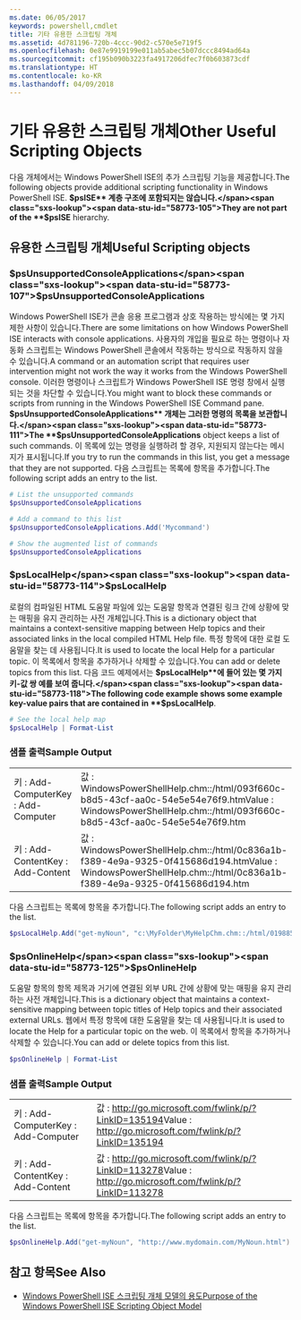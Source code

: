 ```yaml
---
ms.date: 06/05/2017
keywords: powershell,cmdlet
title: 기타 유용한 스크립팅 개체
ms.assetid: 4d781196-720b-4ccc-90d2-c570e5e719f5
ms.openlocfilehash: 0e87e9919199e011ab5abec5b07dccc8494ad64a
ms.sourcegitcommit: cf195b090b3223fa4917206dfec7f0b603873cdf
ms.translationtype: HT
ms.contentlocale: ko-KR
ms.lasthandoff: 04/09/2018
---
```

# <a name="other-useful-scripting-objects"></a><span data-ttu-id="58773-103">기타 유용한 스크립팅 개체</span><span class="sxs-lookup"><span data-stu-id="58773-103">Other Useful Scripting Objects</span></span>

<span data-ttu-id="58773-104">다음 개체에서는 Windows PowerShell ISE의 추가 스크립팅 기능을 제공합니다.</span><span class="sxs-lookup"><span data-stu-id="58773-104">The following objects provide additional scripting functionality in Windows PowerShell ISE.</span></span> <span data-ttu-id="58773-105">**$psISE** 계층 구조에 포함되지는 않습니다.</span><span class="sxs-lookup"><span data-stu-id="58773-105">They are not part of the **$psISE** hierarchy.</span></span>

## <a name="useful-scripting-objects"></a><span data-ttu-id="58773-106">유용한 스크립팅 개체</span><span class="sxs-lookup"><span data-stu-id="58773-106">Useful Scripting objects</span></span>

### <a name="psunsupportedconsoleapplications"></a><span data-ttu-id="58773-107">$psUnsupportedConsoleApplications</span><span class="sxs-lookup"><span data-stu-id="58773-107">$psUnsupportedConsoleApplications</span></span>

<span data-ttu-id="58773-108">Windows PowerShell ISE가 콘솔 응용 프로그램과 상호 작용하는 방식에는 몇 가지 제한 사항이 있습니다.</span><span class="sxs-lookup"><span data-stu-id="58773-108">There are some limitations on how Windows PowerShell ISE interacts with console applications.</span></span> <span data-ttu-id="58773-109">사용자의 개입을 필요로 하는 명령이나 자동화 스크립트는 Windows PowerShell 콘솔에서 작동하는 방식으로 작동하지 않을 수 있습니다.</span><span class="sxs-lookup"><span data-stu-id="58773-109">A command or an automation script that requires user intervention might not work the way it works from the Windows PowerShell console.</span></span> <span data-ttu-id="58773-110">이러한 명령이나 스크립트가 Windows PowerShell ISE 명령 창에서 실행되는 것을 차단할 수 있습니다.</span><span class="sxs-lookup"><span data-stu-id="58773-110">You might want to block these commands or scripts from running in the Windows PowerShell ISE Command pane.</span></span> <span data-ttu-id="58773-111">**$psUnsupportedConsoleApplications** 개체는 그러한 명령의 목록을 보관합니다.</span><span class="sxs-lookup"><span data-stu-id="58773-111">The **$psUnsupportedConsoleApplications** object keeps a list of such commands.</span></span> <span data-ttu-id="58773-112">이 목록에 있는 명령을 실행하려 할 경우, 지원되지 않는다는 메시지가 표시됩니다.</span><span class="sxs-lookup"><span data-stu-id="58773-112">If you try to run the commands in this list, you get a message that they are not supported.</span></span> <span data-ttu-id="58773-113">다음 스크립트는 목록에 항목을 추가합니다.</span><span class="sxs-lookup"><span data-stu-id="58773-113">The following script adds an entry to the list.</span></span>

```powershell
# List the unsupported commands
$psUnsupportedConsoleApplications

# Add a command to this list
$psUnsupportedConsoleApplications.Add('Mycommand')

# Show the augmented list of commands
$psUnsupportedConsoleApplications
```

### <a name="pslocalhelp"></a><span data-ttu-id="58773-114">$psLocalHelp</span><span class="sxs-lookup"><span data-stu-id="58773-114">$psLocalHelp</span></span>

<span data-ttu-id="58773-115">로컬의 컴파일된 HTML 도움말 파일에 있는 도움말 항목과 연결된 링크 간에 상황에 맞는 매핑을 유지 관리하는 사전 개체입니다.</span><span class="sxs-lookup"><span data-stu-id="58773-115">This is a dictionary object that maintains a context-sensitive mapping between Help topics and their associated links in the local compiled HTML Help file.</span></span> <span data-ttu-id="58773-116">특정 항목에 대한 로컬 도움말을 찾는 데 사용됩니다.</span><span class="sxs-lookup"><span data-stu-id="58773-116">It is used to locate the local Help for a particular topic.</span></span> <span data-ttu-id="58773-117">이 목록에서 항목을 추가하거나 삭제할 수 있습니다.</span><span class="sxs-lookup"><span data-stu-id="58773-117">You can add or delete topics from this list.</span></span> <span data-ttu-id="58773-118">다음 코드 예제에서는 **$psLocalHelp**에 들어 있는 몇 가지 키-값 쌍 예를 보여 줍니다.</span><span class="sxs-lookup"><span data-stu-id="58773-118">The following code example shows some example key-value pairs that are contained in **$psLocalHelp**.</span></span>

```powershell
# See the local help map
$psLocalHelp | Format-List
```

### <a name="sample-output"></a><span data-ttu-id="58773-119">샘플 출력</span><span class="sxs-lookup"><span data-stu-id="58773-119">Sample Output</span></span>

|||
|-|-|
|<span data-ttu-id="58773-120">키 : Add-Computer</span><span class="sxs-lookup"><span data-stu-id="58773-120">Key : Add-Computer</span></span>|<span data-ttu-id="58773-121">값 : WindowsPowerShellHelp.chm::/html/093f660c-b8d5-43cf-aa0c-54e5e54e76f9.htm</span><span class="sxs-lookup"><span data-stu-id="58773-121">Value : WindowsPowerShellHelp.chm::/html/093f660c-b8d5-43cf-aa0c-54e5e54e76f9.htm</span></span>|
|<span data-ttu-id="58773-122">키 : Add-Content</span><span class="sxs-lookup"><span data-stu-id="58773-122">Key : Add-Content</span></span>|<span data-ttu-id="58773-123">값 : WindowsPowerShellHelp.chm::/html/0c836a1b-f389-4e9a-9325-0f415686d194.htm</span><span class="sxs-lookup"><span data-stu-id="58773-123">Value : WindowsPowerShellHelp.chm::/html/0c836a1b-f389-4e9a-9325-0f415686d194.htm</span></span>|

<span data-ttu-id="58773-124">다음 스크립트는 목록에 항목을 추가합니다.</span><span class="sxs-lookup"><span data-stu-id="58773-124">The following script adds an entry to the list.</span></span>

```powershell
$psLocalHelp.Add("get-myNoun", "c:\MyFolder\MyHelpChm.chm::/html/0198854a-1298-57ae-aa0c-87b5e5a84712.htm")
```

### <a name="psonlinehelp"></a><span data-ttu-id="58773-125">$psOnlineHelp</span><span class="sxs-lookup"><span data-stu-id="58773-125">$psOnlineHelp</span></span>

<span data-ttu-id="58773-126">도움말 항목의 항목 제목과 거기에 연결된 외부 URL 간에 상황에 맞는 매핑을 유지 관리하는 사전 개체입니다.</span><span class="sxs-lookup"><span data-stu-id="58773-126">This is a dictionary object that maintains a context-sensitive mapping between topic titles of Help topics and their associated external URLs.</span></span> <span data-ttu-id="58773-127">웹에서 특정 항목에 대한 도움말을 찾는 데 사용됩니다.</span><span class="sxs-lookup"><span data-stu-id="58773-127">It is used to locate the Help for a particular topic on the web.</span></span> <span data-ttu-id="58773-128">이 목록에서 항목을 추가하거나 삭제할 수 있습니다.</span><span class="sxs-lookup"><span data-stu-id="58773-128">You can add or delete topics from this list.</span></span>

```powershell
$psOnlineHelp | Format-List
```

### <a name="sample-output"></a><span data-ttu-id="58773-129">샘플 출력</span><span class="sxs-lookup"><span data-stu-id="58773-129">Sample Output</span></span>

|||
|-|-|
|<span data-ttu-id="58773-130">키 : Add-Computer</span><span class="sxs-lookup"><span data-stu-id="58773-130">Key : Add-Computer</span></span>|<span data-ttu-id="58773-131">값 : http://go.microsoft.com/fwlink/p/?LinkID=135194</span><span class="sxs-lookup"><span data-stu-id="58773-131">Value : http://go.microsoft.com/fwlink/p/?LinkID=135194</span></span>|
|<span data-ttu-id="58773-132">키 : Add-Content</span><span class="sxs-lookup"><span data-stu-id="58773-132">Key : Add-Content</span></span>|<span data-ttu-id="58773-133">값 : http://go.microsoft.com/fwlink/p/?LinkID=113278</span><span class="sxs-lookup"><span data-stu-id="58773-133">Value : http://go.microsoft.com/fwlink/p/?LinkID=113278</span></span>|

 <span data-ttu-id="58773-134">다음 스크립트는 목록에 항목을 추가합니다.</span><span class="sxs-lookup"><span data-stu-id="58773-134">The following script adds an entry to the list.</span></span>

```powershell
$psOnlineHelp.Add("get-myNoun", "http://www.mydomain.com/MyNoun.html")
```

## <a name="see-also"></a><span data-ttu-id="58773-135">참고 항목</span><span class="sxs-lookup"><span data-stu-id="58773-135">See Also</span></span>

- [<span data-ttu-id="58773-136">Windows PowerShell ISE 스크립팅 개체 모델의 용도</span><span class="sxs-lookup"><span data-stu-id="58773-136">Purpose of the Windows PowerShell ISE Scripting Object Model</span></span>](../../core-powershell/ise/Purpose-of-the-Windows-PowerShell-ISE-Scripting-Object-Model.md)